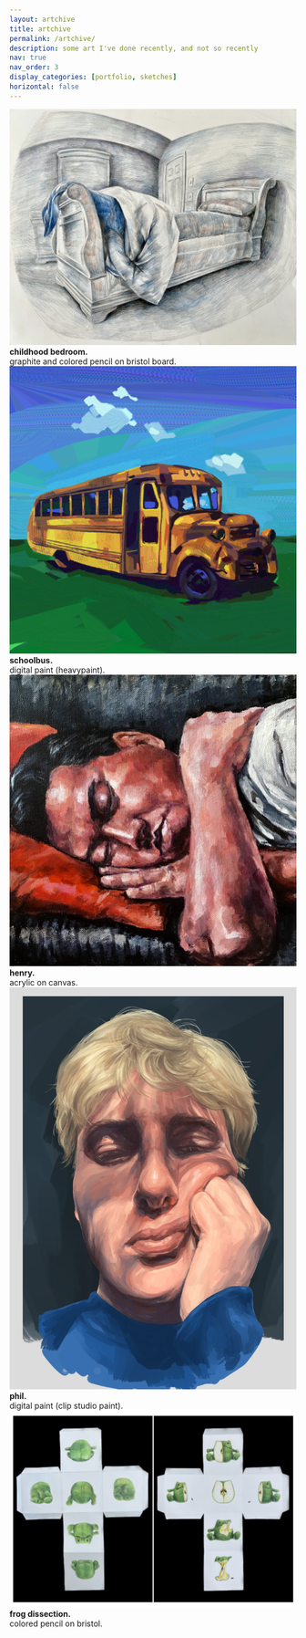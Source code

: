 ```yaml
---
layout: artchive
title: artchive
permalink: /artchive/
description: some art I've done recently, and not so recently
nav: true
nav_order: 3
display_categories: [portfolio, sketches]
horizontal: false
---
```


<div class="responsive">
  <div class="gallery">
    <a target="_blank" href="../assets/img/art/bed.jpg">
      <img src="../assets/img/art/bed.jpg" alt="my childhood bedroom">
    </a>
    <div class="desc"><b>childhood bedroom.</b><br> graphite and colored pencil on bristol board.</div>
  </div>
</div>

<div class="responsive">
  <div class="gallery">
    <a target="_blank" href="../assets/img/art/bus.png">
      <img src="../assets/img/art/bus.png" alt="Forest">
    </a>
    <div class="desc"><b>schoolbus.</b><br> digital paint (heavypaint).</div>
  </div>
</div>

<div class="responsive">
  <div class="gallery">
    <a target="_blank" href="../assets/img/art/AFTERNOON_SLUMBER.jpg">
      <img src="../assets/img/art/AFTERNOON_SLUMBER.jpg" alt="Northern Lights">
    </a>
    <div class="desc"><b>henry.</b><br> acrylic on canvas.</div>
  </div>
</div>

<div class="responsive">
  <div class="gallery">
    <a target="_blank" href="../assets/img/art/philly.jpg">
      <img src="../assets/img/art/philly.jpg" alt="Mountains">
    </a>
    <div class="desc"><b>phil.</b><br> digital paint (clip studio paint).</div>
  </div>
</div>

<div class="responsive">
  <div class="gallery">
    <a target="_blank" href="../assets/img/art/frog _combined.jpg">
      <img src="../assets/img/art/frog _combined.jpg" alt="Mountains">
    </a>
    <div class="desc"><b>frog dissection.</b><br> colored pencil on bristol.</div>
  </div>
</div>

<div class="clearfix"></div> 
